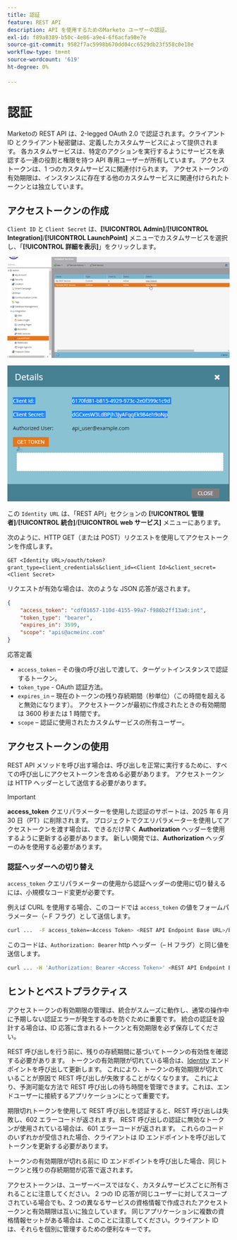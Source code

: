 ```yaml
---
title: 認証
feature: REST API
description: API を使用するためのMarketo ユーザーの認証。
exl-id: f89a8389-b50c-4e86-a9e4-6f6acfa98e7e
source-git-commit: 9582f7ac5998b670dd04cc6529db23f558c0e18e
workflow-type: tm+mt
source-wordcount: '619'
ht-degree: 0%

---
```


# 認証

Marketoの REST API は、2-legged OAuth 2.0 で認証されます。クライアント ID とクライアント秘密鍵は、定義したカスタムサービスによって提供されます。 各カスタムサービスは、特定のアクションを実行するようにサービスを承認する一連の役割と権限を持つ API 専用ユーザーが所有しています。 アクセストークンは、1 つのカスタムサービスに関連付けられます。 アクセストークンの有効期限は、インスタンスに存在する他のカスタムサービスに関連付けられたトークンとは独立しています。

## アクセストークンの作成

`Client ID` と `Client Secret` は、**[!UICONTROL Admin]**/**[!UICONTROL Integration]**/**[!UICONTROL LaunchPoint]** メニューでカスタムサービスを選択し、「**[!UICONTROL 詳細を表示]**」をクリックします。

![REST サービスの詳細の取得 ](assets/authentication-service-view-details.png)

![ ランチポイント資格情報 ](assets/admin-launchpoint-credentials.png)

この `Identity URL` は、「REST API」セクションの **[!UICONTROL 管理者]**/**[!UICONTROL 統合]**/**[!UICONTROL web サービス]** メニューにあります。

次のように、HTTP GET（または POST）リクエストを使用してアクセストークンを作成します。

```
GET <Identity URL>/oauth/token?grant_type=client_credentials&client_id=<Client Id>&client_secret=<Client Secret>
```

リクエストが有効な場合は、次のような JSON 応答が返されます。

```json
{
    "access_token": "cdf01657-110d-4155-99a7-f986b2ff13a0:int",
    "token_type": "bearer",
    "expires_in": 3599,
    "scope": "apis@acmeinc.com"
}
```

応答定義

- `access_token` – その後の呼び出しで渡して、ターゲットインスタンスで認証するトークン。
- `token_type` - OAuth 認証方法。
- `expires_in` – 現在のトークンの残り存続期間（秒単位）（この時間を超えると無効になります）。 アクセストークンが最初に作成されたときの有効期間は 3600 秒または 1 時間です。
- `scope` – 認証に使用されたカスタムサービスの所有ユーザー。

## アクセストークンの使用

REST API メソッドを呼び出す場合は、呼び出しを正常に実行するために、すべての呼び出しにアクセストークンを含める必要があります。
アクセストークンは HTTP ヘッダーとして送信する必要があります。

>[!IMPORTANT]
>
>**access_token** クエリパラメーターを使用した認証のサポートは、2025 年 6 月 30 日（PT）に削除されます。 プロジェクトでクエリパラメーターを使用してアクセストークンを渡す場合は、できるだけ早く **Authorization** ヘッダーを使用するように更新する必要があります。 新しい開発では、**Authorization** ヘッダーのみを使用する必要があります。

### 認証ヘッダーへの切り替え


`access_token` クエリパラメーターの使用から認証ヘッダーの使用に切り替えるには、小規模なコード変更が必要です。

例えば CURL を使用する場合、このコードでは `access_token` の値をフォームパラメーター（– F フラグ）として送信します。

```bash
curl ...  -F access_token=<Access Token> <REST API Endpoint Base URL>/bulk/v1/apiCall.json
```

このコードは、`Authorization: Bearer` http ヘッダー（– H フラグ）と同じ値を送信します。

```bash
curl ... -H 'Authorization: Bearer <Access Token>' <REST API Endpoint Base URL>/bulk/v1/apiCall.json
```

## ヒントとベストプラクティス

アクセストークンの有効期限の管理は、統合がスムーズに動作し、通常の操作中に予期しない認証エラーが発生するのを防ぐために重要です。 統合の認証を設計する場合は、ID 応答に含まれるトークンと有効期限を必ず保存してください。

REST 呼び出しを行う前に、残りの存続期間に基づいてトークンの有効性を確認する必要があります。 トークンの有効期限が切れている場合は、[Identity](https://developer.adobe.com/marketo-apis/api/identity/#tag/Identity/operation/identityUsingGET) エンドポイントを呼び出して更新します。 これにより、トークンの有効期限が切れていることが原因で REST 呼び出しが失敗することがなくなります。 これにより、予測可能な方法で REST 呼び出しの待ち時間を管理できます。これは、エンドユーザーに接続するアプリケーションにとって重要です。

期限切れトークンを使用して REST 呼び出しを認証すると、REST 呼び出しは失敗し、602 エラーコードが返されます。 REST 呼び出しの認証に無効なトークンが使用されている場合は、601 エラーコードが返されます。 これらのコードのいずれかが受信された場合、クライアントは ID エンドポイントを呼び出してトークンを更新する必要があります。

トークンの有効期限が切れる前に ID エンドポイントを呼び出した場合、同じトークンと残りの存続期間が応答で返されます。

アクセストークンは、ユーザーベースではなく、カスタムサービスごとに所有されることに注意してください。 2 つの ID 応答が同じユーザーに対してスコープされている場合でも、2 つの異なるサービスの資格情報で作成されたアクセストークンと有効期限は互いに独立しています。 同じアプリケーションに複数の資格情報セットがある場合は、このことに注意してください。クライアント ID は、それらを個別に管理するための便利なキーです。
